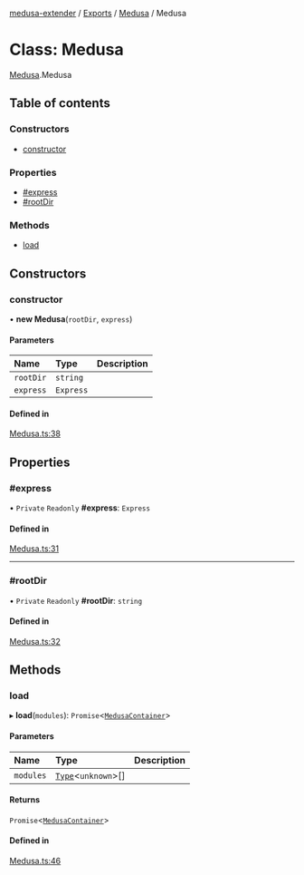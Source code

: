 [medusa-extender](../README.md) / [Exports](../modules.md) / [Medusa](../modules/Medusa.md) / Medusa

# Class: Medusa

[Medusa](../modules/Medusa.md).Medusa

## Table of contents

### Constructors

- [constructor](Medusa.Medusa-1.md#constructor)

### Properties

- [#express](Medusa.Medusa-1.md##express)
- [#rootDir](Medusa.Medusa-1.md##rootdir)

### Methods

- [load](Medusa.Medusa-1.md#load)

## Constructors

### constructor

• **new Medusa**(`rootDir`, `express`)

#### Parameters

| Name | Type | Description |
| :------ | :------ | :------ |
| `rootDir` | `string` |  |
| `express` | `Express` |  |

#### Defined in

[Medusa.ts:38](https://github.com/adrien2p/medusa-extender/blob/12c4270/src/Medusa.ts#L38)

## Properties

### #express

• `Private` `Readonly` **#express**: `Express`

#### Defined in

[Medusa.ts:31](https://github.com/adrien2p/medusa-extender/blob/12c4270/src/Medusa.ts#L31)

___

### #rootDir

• `Private` `Readonly` **#rootDir**: `string`

#### Defined in

[Medusa.ts:32](https://github.com/adrien2p/medusa-extender/blob/12c4270/src/Medusa.ts#L32)

## Methods

### load

▸ **load**(`modules`): `Promise`<[`MedusaContainer`](../modules/core_types.md#medusacontainer)\>

#### Parameters

| Name | Type | Description |
| :------ | :------ | :------ |
| `modules` | [`Type`](../interfaces/core_types.Type.md)<`unknown`\>[] |  |

#### Returns

`Promise`<[`MedusaContainer`](../modules/core_types.md#medusacontainer)\>

#### Defined in

[Medusa.ts:46](https://github.com/adrien2p/medusa-extender/blob/12c4270/src/Medusa.ts#L46)
